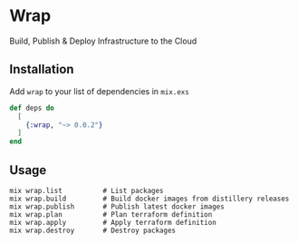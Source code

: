 # Wrap

Build, Publish & Deploy Infrastructure to the Cloud

## Installation

Add `wrap` to your list of dependencies in `mix.exs`

```elixir
def deps do
  [
    {:wrap, "~> 0.0.2"}
  ]
end
```

## Usage

```
mix wrap.list          # List packages
mix wrap.build         # Build docker images from distillery releases
mix wrap.publish       # Publish latest docker images
mix wrap.plan          # Plan terraform definition
mix wrap.apply         # Apply terraform definition
mix wrap.destroy       # Destroy packages
```
